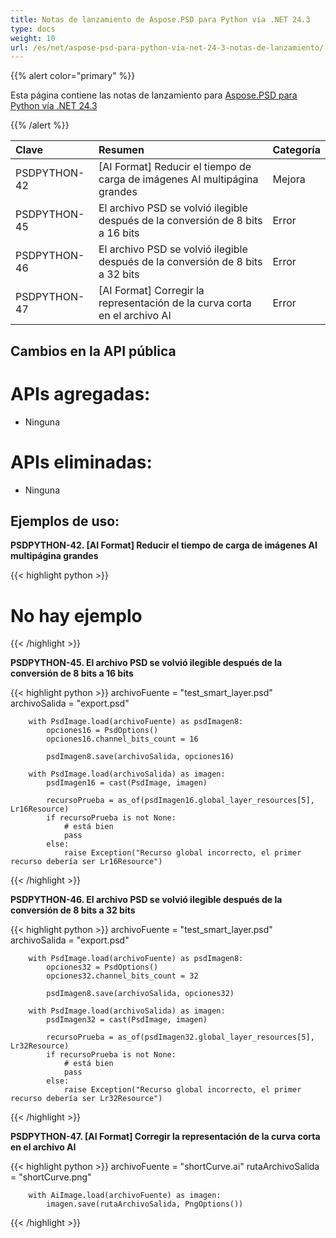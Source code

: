 ```yaml
---
title: Notas de lanzamiento de Aspose.PSD para Python vía .NET 24.3
type: docs
weight: 10
url: /es/net/aspose-psd-para-python-via-net-24-3-notas-de-lanzamiento/
---
```


{{% alert color="primary" %}}

Esta página contiene las notas de lanzamiento para [Aspose.PSD para Python vía .NET 24.3](https://pypi.org/project/aspose-psd/)

{{% /alert %}}

| **Clave**      | **Resumen**                                                          | **Categoría**|
|:-------------|:---------------------------------------------------------------------|:------------|
| PSDPYTHON-42 | [AI Format] Reducir el tiempo de carga de imágenes AI multipágina grandes | Mejora |
| PSDPYTHON-45 | El archivo PSD se volvió ilegible después de la conversión de 8 bits a 16 bits |     Error     |
| PSDPYTHON-46 | El archivo PSD se volvió ilegible después de la conversión de 8 bits a 32 bits |     Error     |
| PSDPYTHON-47 | [AI Format] Corregir la representación de la curva corta en el archivo AI                 |     Error     |



## **Cambios en la API pública**
# **APIs agregadas:**
- Ninguna

# **APIs eliminadas:**
- Ninguna


## **Ejemplos de uso:**

**PSDPYTHON-42. [AI Format] Reducir el tiempo de carga de imágenes AI multipágina grandes**

{{< highlight python >}}
   # No hay ejemplo
{{< /highlight >}}

**PSDPYTHON-45. El archivo PSD se volvió ilegible después de la conversión de 8 bits a 16 bits**

{{< highlight python >}}
        archivoFuente = "test_smart_layer.psd"
        archivoSalida = "export.psd"

        with PsdImage.load(archivoFuente) as psdImagen8:
            opciones16 = PsdOptions()
            opciones16.channel_bits_count = 16

            psdImagen8.save(archivoSalida, opciones16)

        with PsdImage.load(archivoSalida) as imagen:
            psdImagen16 = cast(PsdImage, imagen)

            recursoPrueba = as_of(psdImagen16.global_layer_resources[5], Lr16Resource)
            if recursoPrueba is not None:
                # está bien
                pass
            else:
                raise Exception("Recurso global incorrecto, el primer recurso debería ser Lr16Resource")
{{< /highlight >}}

**PSDPYTHON-46. El archivo PSD se volvió ilegible después de la conversión de 8 bits a 32 bits**


{{< highlight python >}}
        archivoFuente = "test_smart_layer.psd"
        archivoSalida = "export.psd"

        with PsdImage.load(archivoFuente) as psdImagen8:
            opciones32 = PsdOptions()
            opciones32.channel_bits_count = 32

            psdImagen8.save(archivoSalida, opciones32)

        with PsdImage.load(archivoSalida) as imagen:
            psdImagen32 = cast(PsdImage, imagen)

            recursoPrueba = as_of(psdImagen32.global_layer_resources[5], Lr32Resource)
            if recursoPrueba is not None:
                # está bien
                pass
            else:
                raise Exception("Recurso global incorrecto, el primer recurso debería ser Lr32Resource")
{{< /highlight >}}

**PSDPYTHON-47. [AI Format] Corregir la representación de la curva corta en el archivo AI**

{{< highlight python >}}
        archivoFuente = "shortCurve.ai"
        rutaArchivoSalida = "shortCurve.png"

        with AiImage.load(archivoFuente) as imagen:
            imagen.save(rutaArchivoSalida, PngOptions())
{{< /highlight >}}
